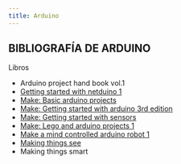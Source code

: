 ```yaml
---
title: Arduino
---
```

## BIBLIOGRAFÍA DE ARDUINO

Libros      
* Arduino project hand book vol.1 
* [Getting started with netduino 1](https://pdfs.semanticscholar.org/0456/f26969c1d800e817fe681bb8fd825b249c73.pdf)
* [Make: Basic arduino projects](https://media.digikey.com/pdf/Data%20Sheets/O'Reilly_PDFs/Make_Basic_Arduino_Projects_9781449360665.pdf)
* [Make: Getting started with arduino 3rd edition](https://www.esc19.net/cms/lib011/TX01933775/Centricity/Domain/110/make_gettingstartedwitharduino_3rdedition.pdf)
* [Make: Getting started with sensors](https://tentacle.net/~prophet/raspberrypi/Make%20-%20Getting%20Started%20with%20Sensors%20-%20Measure%20the%20World%20with%20Electronics%2C%20Arduino%2C%20and%20Raspberry%20Pi%20%5BStarDiwa%5D/Make%20-%20Getting%20Started%20with%20Sensors%20-%20Measure%20the%20World%20with%20Electronics%2C%20Arduino%2C%20and%20Raspberry%20Pi%20%5BStarDiwa%5D.pdf)
* [Make: Lego and arduino projects 1](http://www.farnell.com/datasheets/1895155.pdf)
* [Make a mind controlled arduino robot 1](http://www.hmangas.com/Electronica/Datasheets/Arduino/LIBROS%20Y%20MANUALES/%5BMake.a.Mind-Controlled.Arduino.Robot(2011.12)%5D.Tero.Karvinen.pdf)
* [Making things see](http://www.hmangas.com/Electronica/Datasheets/Arduino/LIBROS%20Y%20MANUALES/[Making.Things.See(2012.01)].Greg.Borenstein.pdf)
* Making things smart
